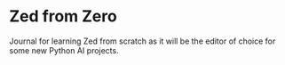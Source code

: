 # Zed from Zero

Journal for learning Zed from scratch as it will be the editor of choice for some new Python AI projects.
